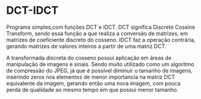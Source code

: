 # DCT-IDCT

Programa simples,com funções DCT e iDCT.
DCT significa Discrete Cossine Transform, sendo essa função a que realiza a conversão de matrizes, em matrizes de coeficiente discreto do cosseno.
IDCT faz a operação contrária, gerando matrizes de valores inteiros a partir de uma matriz DCT.

A transformada discreta do cosseno possui aplicação em áreas de manipulação de imagens e sinais.
Sendo muito utilizado como um algoritmo de compressão do JPEG, já que é possível diminuir o tamanho
de imagens, inserindo zeros nos elementos de menor importancia na matriz DCT equivalente da imagem, 
gerando então uma nova imagem, com pouca perda de qualidade ao mesmo tempo em que possui menor tamanho.